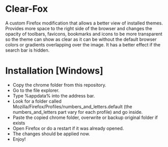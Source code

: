 # Clear-Fox
A custom Firefox modification that allows a better view of installed themes. Provides more space to the right side of the browser and changes the opacity of toolbars, favicons, bookmarks and icons to be more transparent so the theme can show as clear as it can be without the default browser colors or gradients overlapping over the image. It has a better effect if the search bar is hidden.

# Installation [Windows]
 - Copy the chrome folder from this repository.
 - Go to the file explorer.
 - Type %appdata% into the address bar.
 - Look for a folder called Mozilla/Firefox/Profiles/numbers_and_letters.default (the numbers_and_letters part vary for each profile) and go inside.
 - Paste the copied chrome folder, overwrite or backup original folder if exists
 - Open Firefox or do a restart if it was already opened.
 - The changes should be applied now.
 - Enjoy!
